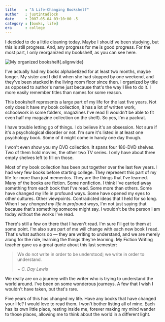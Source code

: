 ```yaml
---
title    : "A Life-Changing Bookshelf"
author   : justintadlock
date     : 2007-05-04 03:10:00 -5
category : [books, life]
era      : college
---
```


I decided to do a little cleaning today.  Maybe I should've been studying, but this is still progress.  And, any progress for me is good progress.  For the most part, I only reorganized my bookshelf, as you can see here.

![My organized bookshelf](/blog/wp-content/uploads/2007/05/bookshelf.jpg){.alignwide}

I've actually had my books alphabetized for at least two months, maybe longer.  My sister and I did it when she had stopped by one weekend, and they've been stacked in the living room floor since then.  I organized by title as opposed to author's name just because that's the way I like to do it.  I more easily remember titles than names for some reason.

This bookshelf represents a large part of my life for the last five years.  Not only does it have my book collection, it has a lot of written work, schoolwork in some folders, magazines I've read (I wouldn't be able to fit even half my magazine collection on the shelf).  So yes, I'm a packrat.

I have trouble letting go of things.  I do believe it's an obsession.  Not sure if it's a psychological disorder or not.  I'm sure it's listed in at least one psychology book.  Some of it might come in handy one day though.

I won't even show you my DVD collection.  It spans four 180-DVD shelves.  Two of them hold movies, the other two TV series.  I only have about three empty shelves left to fill on those.

Most of my book collection has been put together over the last few years.  I had very few books before starting college.  They represent this part of my life for more than just mementos.  They are the things that I've learned.  Many of the books are fiction.  Some nonfiction.  I think I've carried away something from each book that I've read.  Some more than others.  Some have changed my life in profound ways.  Some have opened my eyes to other cultures.  Other viewpoints.  Contradicted ideas that I held for so long.  When I say _changed my life in profound ways_, I'm not just saying that because that's something someone might say.  I wouldn't be the person I am today without the works I've read.

There's still a few on there that I haven't read.  I'm sure I'll get to them at some point.  I'm also sure part of me will change with each new book I read.  That's what authors do &mdash; they are writing to understand, and we are merely along for the ride, learning the things they're learning.  My Fiction Writing teacher gave us a great quote about this last semester:

> We do not write in order to be understood; we write in order to understand.
>
> <cite>~ C. Day Lewis</cite>

We really are on a journey with the writer who is trying to understand the world around.  I've been on some wonderous journeys.  A few that I wish I wouldn't have taken, but that's rare.

Five years of this has changed my life.  Have any books that have changed your life?  I would love to read them.  I won't bother listing all of mine.  Each has its own little place, resting inside me, forever making my mind wander to those places, allowing me to think about the world in a different light.
